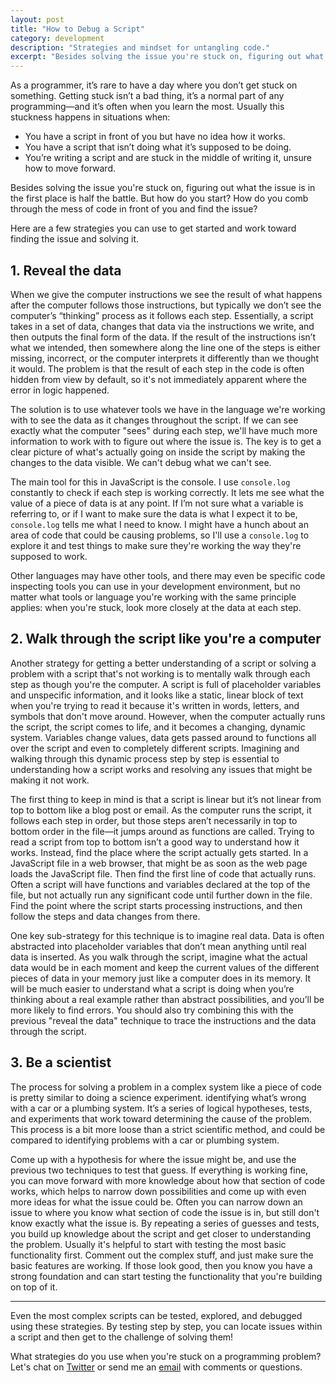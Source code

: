 ```yaml
---
layout: post
title: "How to Debug a Script"
category: development
description: "Strategies and mindset for untangling code."
excerpt: "Besides solving the issue you're stuck on, figuring out what the issue is in the first place is half the battle. But how do you start? How do you comb through the mess of code in front of you and find the issue? Here are a few strategies you can use to get started and work toward finding the issue and solving it."
---
```


As a programmer, it’s rare to have a day where you don’t get stuck on something. Getting stuck isn’t a bad thing, it’s a normal part of any programming—and it’s often when you learn the most. Usually this stuckness happens in situations when:

* You have a script in front of you but have no idea how it works.
* You have a script that isn’t doing what it’s supposed to be doing.
* You’re writing a script and are stuck in the middle of writing it, unsure how to move forward.

Besides solving the issue you're stuck on, figuring out what the issue is in the first place is half the battle. But how do you start? How do you comb through the mess of code in front of you and find the issue?

Here are a few strategies you can use to get started and work toward finding the issue and solving it.

## 1. Reveal the data

When we give the computer instructions we see the result of what happens after the computer follows those instructions, but typically we don’t see the computer’s “thinking” process as it follows each step. Essentially, a script takes in a set of data, changes that data via the instructions we write, and then outputs the final form of the data. If the result of the instructions isn’t what we intended, then somewhere along the line one of the steps is either missing, incorrect, or the computer interprets it differently than we thought it would. The problem is that the result of each step in the code is often hidden from view by default, so it's not immediately apparent where the error in logic happened.

The solution is to use whatever tools we have in the language we're working with to see the data as it changes throughout the script. If we can see exactly what the computer "sees" during each step, we'll have much more information to work with to figure out where the issue is. The key is to get a clear picture of what's actually going on inside the script by making the changes to the data visible. We can't debug what we can't see.

The main tool for this in JavaScript is the console. I use `console.log` constantly to check if each step is working correctly. It lets me see what the value of a piece of data is at any point. If I’m not sure what a variable is referring to, or if I want to make sure the data is what I expect it to be, `console.log` tells me what I need to know. I might have a hunch about an area of code that could be causing problems, so I'll use a `console.log` to explore it and test things to make sure they're working the way they're supposed to work.

Other languages may have other tools, and there may even be specific code inspecting tools you can use in your development environment, but no matter what tools or language you're working with the same principle applies: when you're stuck, look more closely at the data at each step.

## 2. Walk through the script like you're a computer

Another strategy for getting a better understanding of a script or solving a problem with a script that's not working is to mentally walk through each step as though you're the computer. A script is full of placeholder variables and unspecific information, and it looks like a static, linear block of text when you're trying to read it because it's written in words, letters, and symbols that don't move around. However, when the computer actually runs the script, the script comes to life, and it becomes a changing, dynamic system. Variables change values, data gets passed around to functions all over the script and even to completely different scripts. Imagining and walking through this dynamic process step by step is essential to understanding how a script works and resolving any issues that might be making it not work.

The first thing to keep in mind is that a script is linear but it’s not linear from top to bottom like a blog post or email. As the computer runs the script, it follows each step in order, but those steps aren’t necessarily in top to bottom order in the file—it jumps around as functions are called. Trying to read a script from top to bottom isn’t a good way to understand how it works. Instead, find the place where the script actually gets started. In a JavaScript file in a web browser, that might be as soon as the web page loads the JavaScript file. Then find the first line of code that actually runs. Often a script will have functions and variables declared at the top of the file, but not actually run any significant code until further down in the file. Find the point where the script starts processing instructions, and then follow the steps and data changes from there.

One key sub-strategy for this technique is to imagine real data. Data is often abstracted into placeholder variables that don’t mean anything until real data is inserted. As you walk through the script, imagine what the actual data would be in each moment and keep the current values of the different pieces of data in your memory just like a computer does in its memory. It will be much easier to understand what a script is doing when you’re thinking about a real example rather than abstract possibilities, and you’ll be more likely to find errors. You should also try combining this with the previous "reveal the data" technique to trace the instructions and the data through the script.

## 3. Be a scientist

The process for solving a problem in a complex system like a piece of code is pretty similar to doing a science experiment. identifying what’s wrong with a car or a plumbing system. It’s a series of logical hypotheses, tests, and experiments that work toward determining the cause of the problem. This process is a bit more loose than a strict scientific method, and could be compared to identifying problems with a car or plumbing system.

Come up with a hypothesis for where the issue might be, and use the previous two techniques to test that guess. If everything is working fine, you can move forward with more knowledge about how that section of code works, which helps to narrow down possibilities and come up with even more ideas for what the issue could be. Often you can narrow down an issue to where you know what section of code the issue is in, but still don't know exactly what the issue is. By repeating a series of guesses and tests, you build up knowledge about the script and get closer to understanding the problem. Usually it's helpful to start with testing the most basic functionality first. Comment out the complex stuff, and just make sure the basic features are working. If those look good, then you know you have a strong foundation and can start testing the functionality that you're building on top of it.

---

Even the most complex scripts can be tested, explored, and debugged using these strategies. By testing step by step, you can locate issues within a script and then get to the challenge of solving them!

What strategies do you use when you're stuck on a programming problem? Let's chat on [Twitter](http://twitter.com/kev_mcg) or send me an [email](mailto:kevin@sandcastle.co) with comments or questions.
